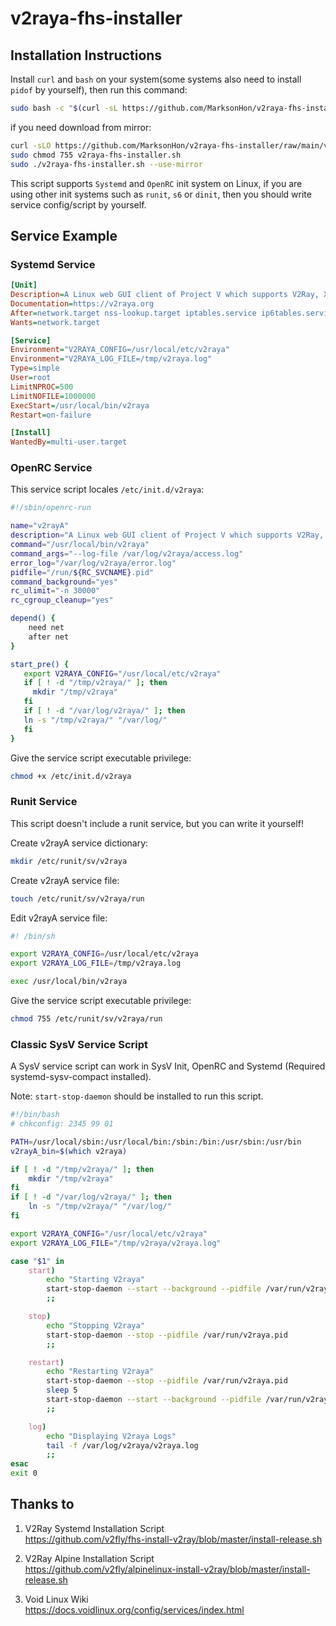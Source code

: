 # v2raya-fhs-installer

## Installation Instructions

Install `curl` and `bash` on your system(some systems also need to install `pidof` by yourself), then run this command:

```bash
sudo bash -c "$(curl -sL https://github.com/MarksonHon/v2raya-fhs-installer/raw/main/v2raya-fhs-installer.sh)"
```
if you need download from mirror:

```bash
curl -sLO https://github.com/MarksonHon/v2raya-fhs-installer/raw/main/v2raya-fhs-installer.sh
sudo chmod 755 v2raya-fhs-installer.sh
sudo ./v2raya-fhs-installer.sh --use-mirror
```

This script supports `Systemd` and `OpenRC` init system on Linux, if you are using other init systems such as `runit`, `s6` or `dinit`, then you should write service config/script by yourself.

## Service Example

### Systemd Service

```ini
[Unit]
Description=A Linux web GUI client of Project V which supports V2Ray, Xray, SS, SSR, Trojan and Pingtunnel
Documentation=https://v2raya.org
After=network.target nss-lookup.target iptables.service ip6tables.service nftables.service
Wants=network.target

[Service]
Environment="V2RAYA_CONFIG=/usr/local/etc/v2raya"
Environment="V2RAYA_LOG_FILE=/tmp/v2raya.log"
Type=simple
User=root
LimitNPROC=500
LimitNOFILE=1000000
ExecStart=/usr/local/bin/v2raya
Restart=on-failure

[Install]
WantedBy=multi-user.target
```

### OpenRC Service

This service script locales `/etc/init.d/v2raya`:

```sh
#!/sbin/openrc-run

name="v2rayA"
description="A Linux web GUI client of Project V which supports V2Ray, Xray, SS, SSR, Trojan and Pingtunnel"
command="/usr/local/bin/v2raya"
command_args="--log-file /var/log/v2raya/access.log"
error_log="/var/log/v2raya/error.log"
pidfile="/run/${RC_SVCNAME}.pid"
command_background="yes"
rc_ulimit="-n 30000"
rc_cgroup_cleanup="yes"

depend() {
    need net
    after net
}

start_pre() {
   export V2RAYA_CONFIG="/usr/local/etc/v2raya"
   if [ ! -d "/tmp/v2raya/" ]; then 
     mkdir "/tmp/v2raya" 
   fi
   if [ ! -d "/var/log/v2raya/" ]; then
   ln -s "/tmp/v2raya/" "/var/log/"
   fi
}
```

Give the service script executable privilege:

```bash
chmod +x /etc/init.d/v2raya
```

### Runit Service

This script doesn't include a runit service, but you can write it yourself!

Create v2rayA service dictionary:

```sh
mkdir /etc/runit/sv/v2raya
```

Create v2rayA service file:

```sh
touch /etc/runit/sv/v2raya/run
```

Edit v2rayA service file:

```sh
#! /bin/sh

export V2RAYA_CONFIG=/usr/local/etc/v2raya
export V2RAYA_LOG_FILE=/tmp/v2raya.log

exec /usr/local/bin/v2raya
```

Give the service script executable privilege:

```bash
chmod 755 /etc/runit/sv/v2raya/run
```

### Classic SysV Service Script

A SysV service script can work in SysV Init, OpenRC and Systemd (Required systemd-sysv-compact installed).

Note: `start-stop-daemon` should be installed to run this script.
 
```sh
#!/bin/bash 
# chkconfig: 2345 99 01

PATH=/usr/local/sbin:/usr/local/bin:/sbin:/bin:/usr/sbin:/usr/bin
v2rayA_bin=$(which v2raya)

if [ ! -d "/tmp/v2raya/" ]; then 
    mkdir "/tmp/v2raya" 
fi
if [ ! -d "/var/log/v2raya/" ]; then
    ln -s "/tmp/v2raya/" "/var/log/"
fi

export V2RAYA_CONFIG="/usr/local/etc/v2raya"
export V2RAYA_LOG_FILE="/tmp/v2raya/v2raya.log"

case "$1" in
    start)
        echo "Starting V2raya"
        start-stop-daemon --start --background --pidfile /var/run/v2raya.pid --make-pidfile --exec $v2rayA_bin
        ;;

    stop)
        echo "Stopping V2raya"
        start-stop-daemon --stop --pidfile /var/run/v2raya.pid
        ;;

    restart)
        echo "Restarting V2raya"
        start-stop-daemon --stop --pidfile /var/run/v2raya.pid
        sleep 5
        start-stop-daemon --start --background --pidfile /var/run/v2raya.pid --make-pidfile --exec $v2rayA_bin
        ;;

    log)
        echo "Displaying V2raya Logs"
        tail -f /var/log/v2raya/v2raya.log
        ;;
esac
exit 0
```

## Thanks to

1. V2Ray Systemd Installation Script  
<https://github.com/v2fly/fhs-install-v2ray/blob/master/install-release.sh>

2. V2Ray Alpine Installation Script  
<https://github.com/v2fly/alpinelinux-install-v2ray/blob/master/install-release.sh>

3. Void Linux Wiki  
<https://docs.voidlinux.org/config/services/index.html>
